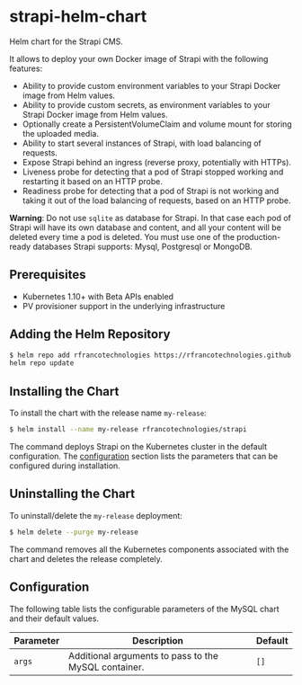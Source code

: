 # strapi-helm-chart

Helm chart for the Strapi CMS.

It allows to deploy your own Docker image of Strapi with the following features:

* Ability to provide custom environment variables to your Strapi Docker image from Helm values.
* Ability to provide custom secrets, as environment variables to your Strapi Docker image from Helm values.
* Optionally create a PersistentVolumeClaim and volume mount for storing the uploaded media.
* Ability to start several instances of Strapi, with load balancing of requests.
* Expose Strapi behind an ingress (reverse proxy, potentially with HTTPs). 
* Liveness probe for detecting that a pod of Strapi stopped working and restarting it based on an HTTP probe.
* Readiness probe for detecting that a pod of Strapi is not working and taking it out of the load balancing of requests, based on an HTTP probe.

**Warning**: Do not use `sqlite` as database for Strapi. In that case each pod of Strapi will have its own database and content, and all your content will be deleted every time a pod is deleted. You must use one of the production-ready databases Strapi supports: Mysql, Postgresql or MongoDB.

## Prerequisites

- Kubernetes 1.10+ with Beta APIs enabled
- PV provisioner support in the underlying infrastructure

## Adding the Helm Repository

```bash
$ helm repo add rfrancotechnologies https://rfrancotechnologies.github.io/helm-charts
helm repo update
```

## Installing the Chart

To install the chart with the release name `my-release`:

```bash
$ helm install --name my-release rfrancotechnologies/strapi
```

The command deploys Strapi on the Kubernetes cluster in the default configuration. The [configuration](#configuration) section lists the parameters that can be configured during installation.

## Uninstalling the Chart

To uninstall/delete the `my-release` deployment:

```bash
$ helm delete --purge my-release
```

The command removes all the Kubernetes components associated with the chart and deletes the release completely.

## Configuration

The following table lists the configurable parameters of the MySQL chart and their default values.

| Parameter                                    | Description                                                                                  | Default                                              |
| -------------------------------------------- | -------------------------------------------------------------------------------------------- | ---------------------------------------------------- |
| `args`                                       | Additional arguments to pass to the MySQL container.                                         | `[]`                                                 |